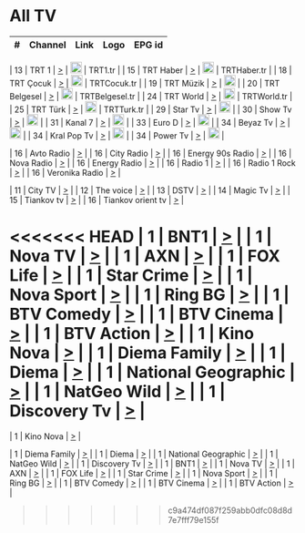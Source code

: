<h1>All TV</h1>

| #   | Channel        | Link  | Logo | EPG id |
|:---:|:--------------:|:-----:|:----:|:------:|

| 13  | TRT 1            | [>](https://tv-trt1.medya.trt.com.tr/master.m3u8) | <img height="20" src="https://i.imgur.com/j786OLG.png"/> | TRT1.tr |
| 15  | TRT Haber        | [>](https://tv-trthaber.medya.trt.com.tr/master.m3u8) | <img height="20" src="https://i.imgur.com/OVfo8Ab.png"/> | TRTHaber.tr |
| 18  | TRT Çocuk        | [>](https://tv-trtcocuk.medya.trt.com.tr/master.m3u8) | <img height="20" src="https://i.imgur.com/QLFmD6d.png"/> | TRTCocuk.tr |
| 19  | TRT Müzik        | [>](https://tv-trtmuzik.medya.trt.com.tr/master.m3u8) | <img height="20" src="https://i.imgur.com/fIVFCEd.png"/> |
| 20  | TRT Belgesel     | [>](https://tv-trtbelgesel.medya.trt.com.tr/master.m3u8) | <img height="20" src="https://i.imgur.com/MGO87pe.png"/> | TRTBelgesel.tr |
| 24  | TRT World        | [>](https://tv-trtworld.medya.trt.com.tr/master.m3u8) | <img height="20" src="https://i.imgur.com/JEA2xpv.png"/> | TRTWorld.tr |
| 25  | TRT Türk         | [>](https://tv-trtturk.medya.trt.com.tr/master.m3u8) | <img height="20" src="https://i.imgur.com/OSTOQNw.png"/> | TRTTurk.tr |
| 29  | Star Tv   | [>](https://dogus-live.daioncdn.net/startv/startv_360p.m3u8) | <img height="20" src="https://i.imgur.com/IebUZx1.png"/> |
| 30  | Show Tv     | [>](https://ciner-live.daioncdn.net/showtv/showtv.m3u8) | <img height="20" src="https://i.imgur.com/IebUZx1.png"/> |
| 31  | Kanal 7     | [>](https://kanal7-live.daioncdn.net/kanal7/kanal7.m3u8) | <img height="20" src="https://i.imgur.com/IebUZx1.png"/> |
| 33  | Euro D    | [>](https://www.youtube.com/user/KanalD/live) | <img height="20" src="https://i.imgur.com/IebUZx1.png"/> |
| 34  | Beyaz Tv     | [>](https://beyaztv-live.daioncdn.net/beyaztv/beyaztv.m3u8) | <img height="20" src="https://i.imgur.com/IebUZx1.png"/> |
| 34  | Kral Pop Tv     | [>](https://www.youtube.com/watch?v=GuFTuKoXepw) | <img height="20" src="https://i.imgur.com/IebUZx1.png"/> |
| 34  | Power Tv     | [>](https://livetv.powerapp.com.tr/powerTV/powerhd.smil/chunklist.m3u8) | <img height="20" src="https://i.imgur.com/IebUZx1.png"/> |

| 16  | Avto Radio | [>](http://stream.metacast.eu/avtoradio.mp3.m3u) |
| 16  | City Radio | [>](http://stream.metacast.eu/city.aac.m3u) |
| 16  | Energy 90s Radio | [>](http://stream.metacast.eu/energy-90s.m3u) |
| 16  | Nova Radio | [>](http://stream.metacast.eu/nova.aac.m3u) |
| 16  | Energy Radio | [>](http://stream.metacast.eu/nrj.aac.m3u) |
| 16  | Radio 1 | [>](http://stream.metacast.eu/radio1.aac.m3u) |
| 16  | Radio 1 Rock | [>](http://stream.metacast.eu/radio1rock.aac.m3u) |
| 16  | Veronika Radio | [>](http://stream.metacast.eu/veronika.aac.m3u) |

| 11  | City TV | [>](https://tv.city.bg/play/tshls/citytv/index.m3u8) |
| 12  | The voice | [>](https://bss1.neterra.tv/thevoice/thevoice.m3u8) |
| 13  | DSTV | [>](http://46.249.95.140:8081/hls/data.m3u8) |
| 14  | Magic Tv | [>](https://bss1.neterra.tv/magictv/magictv.m3u8) |
| 15  | Tiankov tv | [>](https://streamer103.neterra.tv/tiankov-folk/live.m3u8) |
| 16  | Tiankov orient tv | [>](https://streamer103.neterra.tv/tiankov-orient/live.m3u8) |

<<<<<<< HEAD
| 1 | BNT1 | [>](https://ymkaya.xyz:50116/tv/bnt1/playlist.m3u8?wmsAuthSign=c2VydmVyX3RpbWU9Mi8xLzIwMjUgMTozMzoyOCBQTSZoYXNoX3ZhbHVlPS9mL2M2bi9VcHd0aC94bkpqcGl1WVE9PSZ2YWxpZG1pbnV0ZXM9NjA=) |
| 1 | Nova TV | [>](https://ymkaya.xyz:50116/tv/novatv/playlist.m3u8?wmsAuthSign=c2VydmVyX3RpbWU9Mi8xLzIwMjUgMTozMzozOCBQTSZoYXNoX3ZhbHVlPUxmZ0lxYXpjMUJ1UmdZSDBTWENGZXc9PSZ2YWxpZG1pbnV0ZXM9NjA=) |
| 1 | AXN | [>](https://ymkaya.xyz:50116/tv/axn/playlist.m3u8?wmsAuthSign=c2VydmVyX3RpbWU9Mi8xLzIwMjUgMTozMzo0OSBQTSZoYXNoX3ZhbHVlPWo5UWYxRmxBRXlsbFBIaWVnVnVOdVE9PSZ2YWxpZG1pbnV0ZXM9NjA=) |
| 1 | FOX Life | [>](https://ymkaya.xyz:50116/tv/foxlife/playlist.m3u8?wmsAuthSign=c2VydmVyX3RpbWU9Mi8xLzIwMjUgMTozMzo1OSBQTSZoYXNoX3ZhbHVlPVhHTU1EdlhVczNETFVvL21BU2J3NVE9PSZ2YWxpZG1pbnV0ZXM9NjA=) |
| 1 | Star Crime | [>](https://ymkaya.xyz:50116/tv/foxcrime/playlist.m3u8?wmsAuthSign=c2VydmVyX3RpbWU9Mi8xLzIwMjUgMTozNDowOCBQTSZoYXNoX3ZhbHVlPXVWOUhKN2FIbDFWUFprRzA0dmRSTkE9PSZ2YWxpZG1pbnV0ZXM9NjA=) |
| 1 | Nova Sport | [>](https://ymkaya.xyz:50116/tv/novasport/playlist.m3u8?wmsAuthSign=c2VydmVyX3RpbWU9Mi8xLzIwMjUgMTozNDoxOSBQTSZoYXNoX3ZhbHVlPXB2aEwxaWNlc055QmFKeWw0ZjYyM3c9PSZ2YWxpZG1pbnV0ZXM9NjA=) |
| 1 | Ring BG | [>](https://ymkaya.xyz:50116/tv/ringbg/playlist.m3u8?wmsAuthSign=c2VydmVyX3RpbWU9Mi8xLzIwMjUgMTozNDoyOCBQTSZoYXNoX3ZhbHVlPTVVazFLa003Z2twRmFVUmVqS0FJVXc9PSZ2YWxpZG1pbnV0ZXM9NjA=) |
| 1 | BTV Comedy | [>](https://ymkaya.xyz:50116/tv/btvcomedy/playlist.m3u8?wmsAuthSign=c2VydmVyX3RpbWU9Mi8xLzIwMjUgMTozNDozOCBQTSZoYXNoX3ZhbHVlPXpBeTAwcUJNTis4cTE0cnNqcEpvRUE9PSZ2YWxpZG1pbnV0ZXM9NjA=) |
| 1 | BTV Cinema | [>](https://ymkaya.xyz:50116/tv/btvcinema/playlist.m3u8?wmsAuthSign=c2VydmVyX3RpbWU9Mi8xLzIwMjUgMTozNDo0OCBQTSZoYXNoX3ZhbHVlPUFwV0NEOXYzVWMraDc0alM2MXExV0E9PSZ2YWxpZG1pbnV0ZXM9NjA=) |
| 1 | BTV Action | [>](https://ymkaya.xyz:50116/tv/btvaction/playlist.m3u8?wmsAuthSign=c2VydmVyX3RpbWU9Mi8xLzIwMjUgMTozNDo1OCBQTSZoYXNoX3ZhbHVlPXhvVlU3TnpaT1RRWWlrcXdkaXZuYUE9PSZ2YWxpZG1pbnV0ZXM9NjA=) |
| 1 | Kino Nova | [>](https://ymkaya.xyz:50116/tv/kinonova/playlist.m3u8?wmsAuthSign=c2VydmVyX3RpbWU9Mi8xLzIwMjUgMTozNTowOCBQTSZoYXNoX3ZhbHVlPWJDRlI4c00zVHdLY3RvTnA2WFFTeUE9PSZ2YWxpZG1pbnV0ZXM9NjA=) |
| 1 | Diema Family | [>](https://ymkaya.xyz:50116/tv/diemafamily/playlist.m3u8?wmsAuthSign=c2VydmVyX3RpbWU9Mi8xLzIwMjUgMTozNToxOCBQTSZoYXNoX3ZhbHVlPTFkNS9MRGxYZUZFSk5TRkdMN1dTd2c9PSZ2YWxpZG1pbnV0ZXM9NjA=) |
| 1 | Diema | [>](https://ymkaya.xyz:50116/tv/diema/playlist.m3u8?wmsAuthSign=c2VydmVyX3RpbWU9Mi8xLzIwMjUgMTozNjoxMiBQTSZoYXNoX3ZhbHVlPU9QSzUxRko5TVpxN2pXZDdhR3F1OEE9PSZ2YWxpZG1pbnV0ZXM9NjA=) |
| 1 | National Geographic | [>](https://ymkaya.xyz:50116/tv/natgeo/playlist.m3u8?wmsAuthSign=c2VydmVyX3RpbWU9Mi8xLzIwMjUgMTozNjoyMiBQTSZoYXNoX3ZhbHVlPVRsaXVJSUhGT1VkVVg5c2JEc1o2U2c9PSZ2YWxpZG1pbnV0ZXM9NjA=) |
| 1 | NatGeo Wild | [>](https://ymkaya.xyz:50116/tv/natgeowild/playlist.m3u8?wmsAuthSign=c2VydmVyX3RpbWU9Mi8xLzIwMjUgMTozNjozMiBQTSZoYXNoX3ZhbHVlPUk3REV2SFRzK0RDUi9qditEcGpDTVE9PSZ2YWxpZG1pbnV0ZXM9NjA=) |
| 1 | Discovery Tv | [>](https://ymkaya.xyz:50116/tv/discovery/playlist.m3u8?wmsAuthSign=c2VydmVyX3RpbWU9Mi8xLzIwMjUgMTozNjo0MiBQTSZoYXNoX3ZhbHVlPWZ3eC9xS0VCeUtWUFJXeWlzZjhoblE9PSZ2YWxpZG1pbnV0ZXM9NjA=) |
=======


| 1 | Kino Nova | [>](https://ymkaya.xyz:11336/tv/kinonova/playlist.m3u8?wmsAuthSign=c2VydmVyX3RpbWU9MS8yLzIwMjUgNDo0MDoyMCBBTSZoYXNoX3ZhbHVlPWlFS1FrWEtMMVRFM3l5YklUWUJQUHc9PSZ2YWxpZG1pbnV0ZXM9NjA=) |

| 1 | Diema Family | [>](https://ymkaya.xyz:11336/tv/diemafamily/playlist.m3u8?wmsAuthSign=c2VydmVyX3RpbWU9MS8yLzIwMjUgNDo0MDozMCBBTSZoYXNoX3ZhbHVlPUVUaTVKTldvZTF5WVVCM0YwL21kaXc9PSZ2YWxpZG1pbnV0ZXM9NjA=) |
| 1 | Diema | [>](https://ymkaya.xyz:11336/tv/diema/playlist.m3u8?wmsAuthSign=c2VydmVyX3RpbWU9MS8yLzIwMjUgNDo0MDo0MCBBTSZoYXNoX3ZhbHVlPVlYMWVJT2NuUjNpUTBsaytEUFFOS2c9PSZ2YWxpZG1pbnV0ZXM9NjA=) |
| 1 | National Geographic | [>](https://ymkaya.xyz:11336/tv/natgeo/playlist.m3u8?wmsAuthSign=c2VydmVyX3RpbWU9MS8yLzIwMjUgNDo0MTo0MSBBTSZoYXNoX3ZhbHVlPTJQTlVmcG5nYWx0M013eUhGRGxnd0E9PSZ2YWxpZG1pbnV0ZXM9NjA=) |
| 1 | NatGeo Wild | [>](https://ymkaya.xyz:11336/tv/natgeowild/playlist.m3u8?wmsAuthSign=c2VydmVyX3RpbWU9MS8yLzIwMjUgNDo0MTo1MSBBTSZoYXNoX3ZhbHVlPVl1OXZaTTliN0hGWEN3eDBYd1duNkE9PSZ2YWxpZG1pbnV0ZXM9NjA=) |
| 1 | Discovery Tv | [>](https://ymkaya.xyz:11336/tv/discovery/playlist.m3u8?wmsAuthSign=c2VydmVyX3RpbWU9MS8yLzIwMjUgNDo0MjowMSBBTSZoYXNoX3ZhbHVlPWtBQmdLNlY2RmQwWElzMVYzSDJyVkE9PSZ2YWxpZG1pbnV0ZXM9NjA=) |
| 1 | BNT1 | [>](https://ymkaya.xyz:11336/tv/bnt1/playlist.m3u8?wmsAuthSign=c2VydmVyX3RpbWU9MS8yLzIwMjUgNDozODozOCBBTSZoYXNoX3ZhbHVlPVVrMVlRQXpJWlhYeUh6ZFVpSC9NMUE9PSZ2YWxpZG1pbnV0ZXM9NjA=) |
| 1 | Nova TV | [>](https://ymkaya.xyz:11336/tv/novatv/playlist.m3u8?wmsAuthSign=c2VydmVyX3RpbWU9MS8yLzIwMjUgNDozODo0OCBBTSZoYXNoX3ZhbHVlPUVxQjh1a0ZzYkVGZU8zZDFGTzdreVE9PSZ2YWxpZG1pbnV0ZXM9NjA=) |
| 1 | AXN | [>](https://ymkaya.xyz:11336/tv/axn/playlist.m3u8?wmsAuthSign=c2VydmVyX3RpbWU9MS8yLzIwMjUgNDozODo1OCBBTSZoYXNoX3ZhbHVlPUpkWStGY1hkNXhaOVpPZ0thQ0FZL3c9PSZ2YWxpZG1pbnV0ZXM9NjA=) |
| 1 | FOX Life | [>](https://ymkaya.xyz:11336/tv/foxlife/playlist.m3u8?wmsAuthSign=c2VydmVyX3RpbWU9MS8yLzIwMjUgNDozOToxMCBBTSZoYXNoX3ZhbHVlPWt1ZDc1T3AzYlZDTjJnSy9TU0xJZlE9PSZ2YWxpZG1pbnV0ZXM9NjA=) |
| 1 | Star Crime | [>](https://ymkaya.xyz:11336/tv/foxcrime/playlist.m3u8?wmsAuthSign=c2VydmVyX3RpbWU9MS8yLzIwMjUgNDozOToyMCBBTSZoYXNoX3ZhbHVlPXIwVU45Nm9FR1l2enNkTG9TanBxbmc9PSZ2YWxpZG1pbnV0ZXM9NjA=) |
| 1 | Nova Sport | [>](https://ymkaya.xyz:11336/tv/novasport/playlist.m3u8?wmsAuthSign=c2VydmVyX3RpbWU9MS8yLzIwMjUgNDozOTozMCBBTSZoYXNoX3ZhbHVlPXlSZ0UxazVaM0xhSmc0NmR4T0c1T2c9PSZ2YWxpZG1pbnV0ZXM9NjA=) |
| 1 | Ring BG | [>](https://ymkaya.xyz:11336/tv/ringbg/playlist.m3u8?wmsAuthSign=c2VydmVyX3RpbWU9MS8yLzIwMjUgNDozOTo0MCBBTSZoYXNoX3ZhbHVlPTR4aUlFNHVUYWN4enY1WkVuOFZma2c9PSZ2YWxpZG1pbnV0ZXM9NjA=) |
| 1 | BTV Comedy | [>](https://ymkaya.xyz:11336/tv/btvcomedy/playlist.m3u8?wmsAuthSign=c2VydmVyX3RpbWU9MS8yLzIwMjUgNDozOTo1MCBBTSZoYXNoX3ZhbHVlPUtrMTJ2RHNTTUU1RFp1ZkVOdXFSK3c9PSZ2YWxpZG1pbnV0ZXM9NjA=) |
| 1 | BTV Cinema | [>](https://ymkaya.xyz:11336/tv/btvcinema/playlist.m3u8?wmsAuthSign=c2VydmVyX3RpbWU9MS8yLzIwMjUgNDozOTo1OSBBTSZoYXNoX3ZhbHVlPTZWcU9FZW56cG1NM1lrYy8xNE5NeHc9PSZ2YWxpZG1pbnV0ZXM9NjA=) |
| 1 | BTV Action | [>](https://ymkaya.xyz:11336/tv/btvaction/playlist.m3u8?wmsAuthSign=c2VydmVyX3RpbWU9MS8yLzIwMjUgNDo0MDoxMCBBTSZoYXNoX3ZhbHVlPUlDd0ErRkZVWThyMVZwR3c2REdGZ3c9PSZ2YWxpZG1pbnV0ZXM9NjA=) |
>>>>>>> c9a474df087f259abb0dfc08d8d7e7fff79e155f
